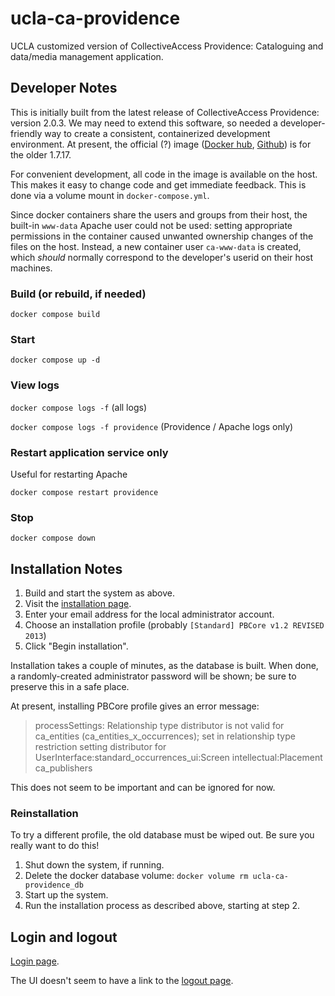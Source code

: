 # ucla-ca-providence
UCLA customized version of CollectiveAccess Providence: Cataloguing and data/media management application.

## Developer Notes

This is initially built from the latest release of CollectiveAccess Providence: version 2.0.3.  We may need
to extend this software, so needed a developer-friendly way to create a consistent, containerized development
environment.  At present, the official (?) image ([Docker hub](https://hub.docker.com/r/tofran/providence), [Github](https://github.com/tofran/providence-docker)) is for the older 1.7.17.

For convenient development, all code in the image is available on the host. This makes it easy to change code and get immediate feedback.
This is done via a volume mount in `docker-compose.yml`.

Since docker containers share the users and groups from their host, the built-in `www-data` Apache user could not be used: setting
appropriate permissions in the container caused unwanted ownership changes of the files on the host. Instead, a new container
user `ca-www-data` is created, which *should* normally correspond to the developer's userid on their host machines.

### Build (or rebuild, if needed)
`docker compose build`

### Start 
`docker compose up -d`

### View logs
`docker compose logs -f` (all logs)

`docker compose logs -f providence` (Providence / Apache logs only)

### Restart application service only
Useful for restarting Apache

`docker compose restart providence`

### Stop
`docker compose down`

## Installation Notes

1. Build and start the system as above.
2. Visit the [installation page](127.0.0.1:8090/install).
3. Enter your email address for the local administrator account.
4. Choose an installation profile (probably `[Standard] PBCore v1.2 REVISED 2013`)
5. Click "Begin installation".

Installation takes a couple of minutes, as the database is built.  When done, a randomly-created administrator password
will be shown; be sure to preserve this in a safe place.

At present, installing PBCore profile gives an error message:
> processSettings: Relationship type distributor is not valid for ca_entities (ca_entities_x_occurrences); set in relationship type restriction setting distributor for UserInterface:standard_occurrences_ui:Screen intellectual:Placement ca_publishers

This does not seem to be important and can be ignored for now.

### Reinstallation

To try a different profile, the old database must be wiped out. Be sure you really want to do this!

1. Shut down the system, if running.
2. Delete the docker database volume: `docker volume rm ucla-ca-providence_db`
3. Start up the system.
4. Run the installation process as described above, starting at step 2.

## Login and logout

[Login page](http://127.0.0.1:8090/index.php/system/auth/login).

The UI doesn't seem to have a link to the [logout page](http://127.0.0.1:8090/index.php/system/auth/logout).
